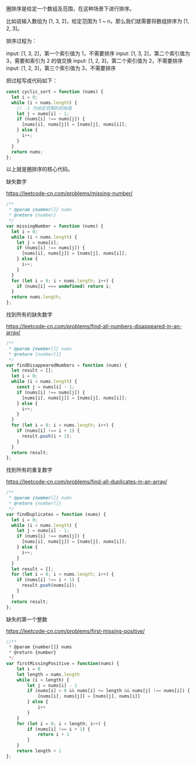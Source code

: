 圈排序是给定一个数组及范围，在这种场景下进行排序。

比如说输入数组为 [1, 3, 2]，给定范围为 1 ~ n，那么我们就需要将数组排序为 [1, 2, 3]。

排序过程为：

input: [1, 3, 2]，第一个索引值为 1，不需要排序
input: [1, 3, 2]，第二个索引值为 3，需要和索引为 2 的值交换
input: [1, 2, 3]，第二个索引值为 2，不需要排序
input: [1, 2, 3]，第三个索引值为 3，不需要排序

把过程写成代码如下：

```js
const cyclic_sort = function (nums) {
  let i = 0;
  while (i < nums.length) {
    // -1 为给定范围的初始值
    let j = nums[i] - 1;
    if (nums[i] !== nums[j]) {
      [nums[i], nums[j]] = [nums[j], nums[i]];
    } else {
      i++;
    }
  }
  return nums;
};
```

以上就是圈排序的核心代码。

缺失数字

https://leetcode-cn.com/problems/missing-number/

```js
/**
 * @param {number[]} nums
 * @return {number}
 */
var missingNumber = function (nums) {
  let i = 0;
  while (i < nums.length) {
    let j = nums[i];
    if (nums[i] !== nums[j]) {
      [nums[i], nums[j]] = [nums[j], nums[i]];
    } else {
      i++;
    }
  }
  for (let i = 0; i < nums.length; i++) {
    if (nums[i] === undefined) return i;
  }
  return nums.length;
};
```

找到所有的缺失数字

https://leetcode-cn.com/problems/find-all-numbers-disappeared-in-an-array/

```js
/**
 * @param {number[]} nums
 * @return {number[]}
 */
var findDisappearedNumbers = function (nums) {
  let result = [];
  let i = 0;
  while (i < nums.length) {
    const j = nums[i] - 1;
    if (nums[i] !== nums[j]) {
      [nums[i], nums[j]] = [nums[j], nums[i]];
    } else {
      i++;
    }
  }
  for (let i = 0; i < nums.length; i++) {
    if (nums[i] !== i + 1) {
      result.push(i + 1);
    }
  }
  return result;
};
```

找到所有的重复数字

https://leetcode-cn.com/problems/find-all-duplicates-in-an-array/

```js
/**
 * @param {number[]} nums
 * @return {number[]}
 */
var findDuplicates = function (nums) {
  let i = 0;
  while (i < nums.length) {
    let j = nums[i] - 1;
    if (nums[i] !== nums[j]) {
      [nums[i], nums[j]] = [nums[j], nums[i]];
    } else {
      i++;
    }
  }
  let result = [];
  for (let i = 0; i < nums.length; i++) {
    if (nums[i] !== i + 1) {
      result.push(nums[i]);
    }
  }
  return result;
};
```

缺失的第一个整数

https://leetcode-cn.com/problems/first-missing-positive/

```js
//**
 * @param {number[]} nums
 * @return {number}
 */
var firstMissingPositive = function(nums) {
    let i = 0
    let length = nums.length
    while (i < length) {
        let j = nums[i] - 1
        if (nums[i] > 0 && nums[i] <= length && nums[j] !== nums[i]) {
            [nums[i], nums[j]] = [nums[j], nums[i]]
        } else {
            i++
        }
    }
    for (let i = 0; i < length; i++) {
        if (nums[i] !== i + 1) {
            return i + 1
        }
    }
    return length + 1
};
```
